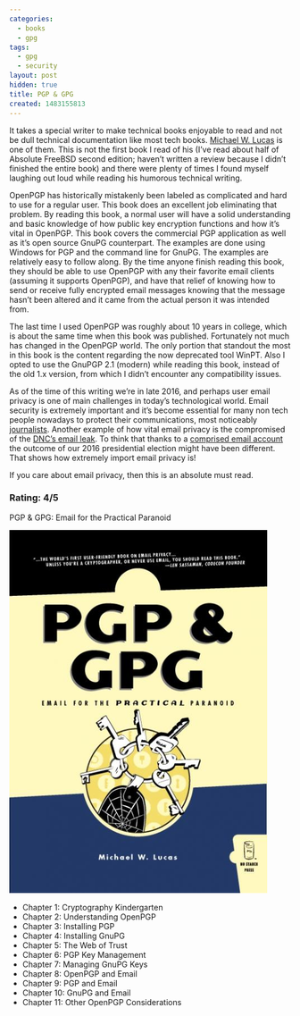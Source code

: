 ```yaml
---
categories:
  - books
  - gpg
tags:
  - gpg
  - security
layout: post
hidden: true
title: PGP & GPG
created: 1483155813
---
```


It takes a special writer to make technical books enjoyable to read and not be dull technical documentation like most tech books. <a href="https://www.michaelwlucas.com/" target="_blank">Michael W. Lucas</a>  is one of them. This is not the first book I read of his (I’ve read about half of Absolute FreeBSD second edition; haven’t written a review because I didn’t finished the entire book) and there were plenty of times I found myself laughing out loud while reading his humorous technical writing.  

OpenPGP has historically mistakenly been labeled as complicated and hard to use for a regular user. This book does an excellent job eliminating that problem. By reading this book, a normal user will have a solid understanding and basic knowledge of how public key encryption functions and how it’s vital in OpenPGP. This book covers the commercial PGP application as well as it’s open source GnuPG counterpart. The examples are done using Windows for PGP and the command line for GnuPG. The examples are relatively easy to follow along. By the time anyone finish reading this book, they should be able to use OpenPGP with any their favorite email clients (assuming it supports OpenPGP), and have that relief of knowing how to send or receive fully encrypted email messages knowing that the message hasn’t been altered and it came from the actual person it was intended from.

The last time I used OpenPGP was roughly about 10 years in college, which is about the same time when this book was published. Fortunately not much has changed in the OpenPGP world. The only portion that standout the most in this book is the content regarding the now deprecated tool WinPT. Also I opted to use the GnuPGP 2.1 (modern) while reading this book, instead of the old 1.x version, from which I didn’t encounter any compatibility issues.

As of the time of this writing we’re in late 2016, and perhaps user email privacy is one of main challenges in today’s technological world. Email security is extremely important and it’s become essential for many non tech people nowadays to protect their communications, most noticeably <a href="https://theintercept.com/2014/10/28/smuggling-snowden-secrets/" taget="_blank">journalists</a>. Another example of how vital email privacy is the compromised of the <a href="https://wikileaks.org/dnc-emails/" target="_blank">DNC’s email leak</a>. To think that thanks to a <a href="https://wikileaks.org/podesta-emails/" target="_blank">comprised email account</a> the outcome of our 2016 presidential election might have been different. That shows how extremely import email privacy is! 

If you care about email privacy, then this is an absolute must read. 

### Rating: 4/5

PGP & GPG: Email for the Practical Paranoid

<a href="https://www.nostarch.com/pgp.htm" target="_blank"><img src="/assets/books/pgp_and_gpg.jpg"></a>

* Chapter 1: Cryptography Kindergarten
* Chapter 2: Understanding OpenPGP
* Chapter 3: Installing PGP
* Chapter 4: Installing GnuPG
* Chapter 5: The Web of Trust
* Chapter 6: PGP Key Management
* Chapter 7: Managing GnuPG Keys
* Chapter 8: OpenPGP and Email
* Chapter 9: PGP and Email
* Chapter 10: GnuPG and Email
* Chapter 11: Other OpenPGP Considerations
